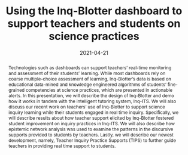 ---
title: "Using the Inq-Blotter dashboard to support teachers and students on science practices"
collection: publications
permalink: /publication/2021-GSE-BrownBag
date: 2021-04-21
venue: 'Rutgers Graduate School of Education Brown Bag Lecture Series'
authors: 'Rachel Dickler, Amy Adair'
videourl: 'https://youtu.be/LaS08h6DWjE?si=7KzFcsFR4Sm0aUbH'
citation: 'Dickler, R. & Adair, A. (2021, April). <i>Using the Inq-Blotter dashboard to support teachers and students on science practices</i> [Invited talk]. Rutgers Graduate School of Education Brown Bag Lecture Series.'
abstract: 'Technologies such as dashboards can support teachers’ real-time monitoring and assessment of their students’ learning. While most dashboards rely on coarse multiple-choice assessment of learning, Inq-Blotter’s data is based on educational data-mined and knowledge engineered algorithms of students’ fine-grained competencies at science practices, which are presented in actionable alerts. In this presentation, we will describe the design of Inq-Blotter and demo how it works in tandem with the intelligent tutoring system, Inq-ITS. We will also discuss our recent work on teachers’ use of Inq-Blotter to support science inquiry learning while their students engaged in real time inquiry. Specifically, we will describe results about how teacher support elicited by Inq-Blotter fostered student improvement on inquiry practices in Inq-ITS. We will also describe how epistemic network analysis was used to examine the patterns in the discursive supports provided to students by teachers. Lastly, we will describe our newest development, namely, Teacher Inquiry Practice Supports (TIPS) to further guide teachers in providing real time support to students.'
tags: [Academic Seminars]
---
